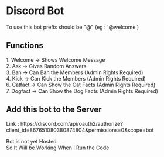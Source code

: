 # Discord Bot 

To use this bot prefix should be "@" (eg : '@welcome')

<h2>Functions</h2>
1. Welcome -> Shows Welcome Message <br>
2. Ask     -> Gives Random Answers <br>
3. Ban     -> Can Ban the Members (Admin Rights Required)<br>
4. Kick    -> Can Kick the Members (Admin Rights Required)<br> 
6. Catfact   -> Can Show the Cat Facts (Admin Rights Required)<br> 
7. Dogfact   -> Can Show the Dog Facts (Admin Rights Required)<br> 

<h2>Add this bot to the Server</h2>
Link : https://discord.com/api/oauth2/authorize?client_id=867651080380874804&permissions=0&scope=bot<br>

Bot is not yet Hosted <br>
So It Will be Working When I Run the Code <br>